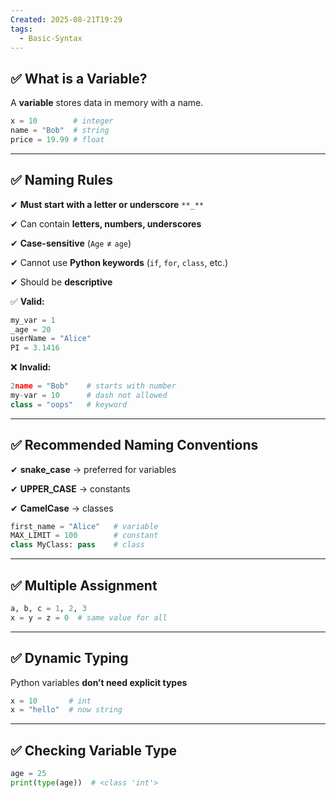 ```yaml
---
Created: 2025-08-21T19:29
tags:
  - Basic-Syntax
---
```

## ✅ What is a Variable?

A **variable** stores data in memory with a name.

```Python
x = 10        # integer
name = "Bob"  # string
price = 19.99 # float
```

---

## ✅ Naming Rules

✔ **Must start with a letter or underscore** `**_**`

✔ Can contain **letters, numbers, underscores**

✔ **Case-sensitive** (`Age` ≠ `age`)

✔ Cannot use **Python keywords** (`if`, `for`, `class`, etc.)

✔ Should be **descriptive**

✅ **Valid:**

```Python
my_var = 1
_age = 20
userName = "Alice"
PI = 3.1416
```

❌ **Invalid:**

```Python
2name = "Bob"    # starts with number
my-var = 10      # dash not allowed
class = "oops"   # keyword
```

---

## ✅ Recommended Naming Conventions

✔ **snake_case** → preferred for variables

✔ **UPPER_CASE** → constants

✔ **CamelCase** → classes

```Python
first_name = "Alice"   # variable
MAX_LIMIT = 100        # constant
class MyClass: pass    # class
```

---

## ✅ Multiple Assignment

```Python
a, b, c = 1, 2, 3
x = y = z = 0  # same value for all
```

---

## ✅ Dynamic Typing

Python variables **don’t need explicit types**

```Python
x = 10       # int
x = "hello"  # now string
```

---

## ✅ Checking Variable Type

```Python
age = 25
print(type(age))  # <class 'int'>
```
